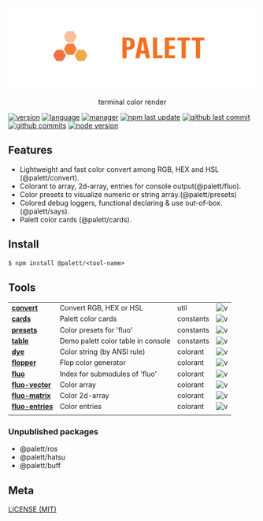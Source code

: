 <div style="text-align:center">
	<img alt="banner" src="./media/palett-banner.svg"/>
  <p style="text-align:center">terminal color render</p>
</div>

[![version](https://img.shields.io/npm/v/@palett/convert?logo=npm&style=flat-square)]()
[![language](https://img.shields.io/github/languages/top/palett/palett?logo=javascript&style=flat-square)][url-github]
[![manager](https://img.shields.io/badge/manager-pnpm-F69220?logo=pnpm&logoColor=EEE&style=flat-square)][url-github]
[![npm last update](https://img.shields.io/npm/last-update/@palett/convert?logo=npm&style=flat-square)]()
[![github last commit](https://img.shields.io/github/last-commit/palett/palett?logo=github&style=flat-square)][url-github]
[![github commits](https://img.shields.io/github/commit-activity/t/palett/palett?logo=github&style=flat-square)][url-github]
[![node version](https://img.shields.io/node/v/@palett/convert/latest?logo=node.js&style=flat-square)]()


[//]: <> (Shields)

[badge-github-last-commit]: https://flat.badgen.net/github/last-commit/palett/palett

[badge-github-commit-count]: https://flat.badgen.net/github/commits/palett/palett

[//]: <> (Link)

[url-github]: https://github.com/palett/palett

## Features

- Lightweight and fast color convert among RGB, HEX and HSL (@palett/convert).
- Colorant to array, 2d-array, entries for console output(@palett/fluo).
- Color presets to visualize numeric or string array.(@palett/presets)
- Colored debug loggers, functional declaring & use out-of-box. (@palett/says).
- Palett color cards (@palett/cards).

## Install

```console
$ npm install @palett/<tool-name>
```

## Tools

|                                           |                                    |           |                  |
|-------------------------------------------|------------------------------------|-----------|------------------|
| [**convert**](packages/convert)           | Convert RGB, HEX or HSL            | util      | ![v][convert-dm] |
| [**cards**](packages/cards)               | Palett color cards                 | constants | ![v][cards-dm]   |
| [**presets**](packages/presets)           | Color presets for 'fluo'           | constants | ![v][presets-dm] |
| [**table**](packages/table)               | Demo palett color table in console | constants | ![v][table-dm]   |
| [**dye**](packages/dye)                   | Color string (by ANSI rule)        | colorant  | ![v][dye-dm]     |
| [**flopper**](archive/says)               | Flop color generator               | colorant  | ![v][flopper-dm] |
| [**fluo**](packages/fluo)                 | Index for submodules of 'fluo'     | colorant  | ![v][fluo-dm]    |
| [**fluo-vector**](packages/fluo-vector)   | Color array                        | colorant  | ![v][fluo-v-dm]  |
| [**fluo-matrix**](packages/fluo-matrix)   | Color 2d-array                     | colorant  | ![v][fluo-m-dm]  |
| [**fluo-entries**](packages/fluo-entries) | Color entries                      | colorant  | ![v][fluo-e-dm]  |
|                                           |                                    |           |                  |

[convert-dm]:https://flat.badgen.net/npm/dm/@palett/convert

[cards-dm]:https://flat.badgen.net/npm/dm/@palett/cards

[presets-dm]:https://flat.badgen.net/npm/dm/@palett/presets

[table-dm]:https://flat.badgen.net/npm/dm/@palett/table

[dye-dm]:https://flat.badgen.net/npm/dm/@palett/dye

[flopper-dm]:https://flat.badgen.net/npm/dm/@palett/flopper

[fluo-dm]:https://flat.badgen.net/npm/dm/@palett/fluo

[fluo-v-dm]:https://flat.badgen.net/npm/dm/@palett/fluo-vector

[fluo-m-dm]:https://flat.badgen.net/npm/dm/@palett/fluo-matrix

[fluo-e-dm]:https://flat.badgen.net/npm/dm/@palett/fluo-entries

### Unpublished packages

- @palett/ros
- @palett/hatsu
- @palett/buff

## Meta

[LICENSE (MIT)](LICENSE)
